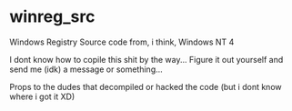 # winreg_src
Windows Registry Source code from, i think, Windows NT 4

I dont know how to copile this shit by the way... Figure it out yourself and send me (idk) a message or something...

Props to the dudes that decompiled or hacked the code (but i dont know where i got it XD)
